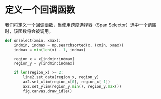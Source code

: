 # 定义一个回调函数

我们将定义一个回调函数，当使用跨度选择器（Span Selector）选中一个范围时，该函数将会被调用。

```python
def onselect(xmin, xmax):
    indmin, indmax = np.searchsorted(x, (xmin, xmax))
    indmax = min(len(x) - 1, indmax)

    region_x = x[indmin:indmax]
    region_y = y[indmin:indmax]

    if len(region_x) >= 2:
        line2.set_data(region_x, region_y)
        ax2.set_xlim(region_x[0], region_x[-1])
        ax2.set_ylim(region_y.min(), region_y.max())
        fig.canvas.draw_idle()
```
